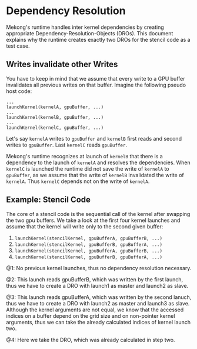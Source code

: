 # Dependency Resolution

Mekong's runtime handles inter kernel dependencies by
creating appropriate Dependency-Resolution-Objects (DROs). This document
explains why the runtime creates exactly two DROs for the stencil code
as a test case.


## Writes invalidate other Writes

You have to keep in mind that we assume that every write to a GPU buffer
invalidates all previous writes on that buffer. Imagine the following
pseudo host code:

    ...
    launchKernel(kernelA, gpuBuffer, ...)
    ...
    launchKernel(kernelB, gpuBuffer, ...)
    ...
    launchKernel(kernelC, gpuBuffer, ...)

Let's say `kernelA` writes to `gpuBuffer` and `kernelB`
first reads and second writes to `gpuBuffer`. Last `kernelC`
reads `gpuBuffer`.

Mekong's runtime recognizes at launch of `kernelB`
that there is a dependency to the launch of `kernelA` and resolves
the dependencies. When `kernelC` is launched the runtime did not
save the write of `kernelA` to `gpuBuffer`, as we assume that
the write of `kernelB` invalidated the write of `kernelA`. Thus
`kernelC` depends not on the write of `kernelA`.


## Example: Stencil Code

The core of a stencil code is the sequential call of the kernel after
swapping the two gpu buffers. We take a look at the first four
kernel launches and assume that the kernel will write only to the
second given buffer:

  1. `launchKernel(stencilKernel, gpuBufferA, gpuBufferB, ...)`
  2. `launchKernel(stencilKernel, gpuBufferB, gpuBufferA, ...)`
  3. `launchKernel(stencilKernel, gpuBufferA, gpuBufferB, ...)`
  4. `launchKernel(stencilKernel, gpuBufferB, gpuBufferA, ...)`

@1: No previous kernel launches, thus no dependency resolution necessary.

@2: This launch reads gpuBufferB, which was written by the first launch, thus
we have to create a DRO with launch1 as master and launch2 as slave.

@3: This launch reads gpuBufferA, which was written by the second lanuch, thus
we have to create a DRO with launch2 as master and launch3 as slave. Although
the kernel arguments are not equal, we know that the accessed indices on a
buffer depend on the grid size and on non-pointer kernel arguments, thus
we can take the already calculated indices of kernel launch two.

@4: Here we take the DRO, which was already calculated in step two.
